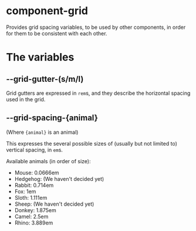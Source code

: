 # component-grid

Provides grid spacing variables, to be used by other components, in order for them to be consistent with each other.


# The variables

## --grid-gutter-(s/m/l)

Grid gutters are expressed in `rem`s, and they describe the horizontal spacing used in the grid.


## --grid-spacing-{animal}

(Where `{animal}` is an animal)

This expresses the several possible sizes of (usually but not limited to) vertical spacing, in `em`s.

Available animals (in order of size):

 * Mouse: 0.0666em
 * Hedgehog: (We haven't decided yet)
 * Rabbit: 0.714em
 * Fox: 1em
 * Sloth: 1.111em
 * Sheep: (We haven't decided yet)
 * Donkey: 1.875em
 * Camel: 2.5em
 * Rhino: 3.889em

